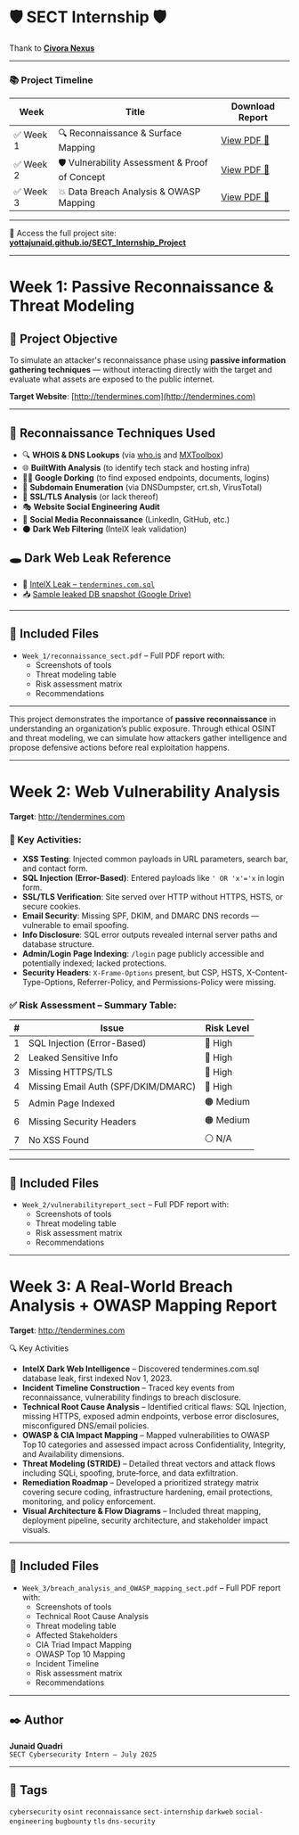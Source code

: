 # 🛡️ SECT Internship 🛡️
Thank to [**Civora Nexus**](https://civoranexus.com/)

---

### 📚 Project Timeline

| Week | Title                         | Download Report |
|------|-------------------------------|-----------------|
| ✅ Week 1 | 🔍 Reconnaissance & Surface Mapping     | [View PDF 🔗](https://github.com/yottajunaid/SECT_Internship_Project/blob/main/Week_1/reconnaissance_sect.pdf) |
| ✅ Week 2 | 🛡️ Vulnerability Assessment & Proof of Concept | [View PDF 🔗](https://github.com/yottajunaid/SECT_Internship_Project/blob/main/Week_2/vulnerabilityreport_sect.pdf) |
| ✅ Week 3 | 💥 Data Breach Analysis & OWASP Mapping     | [View PDF 🔗](https://github.com/yottajunaid/SECT_Internship_Project/blob/main/Week_3/breach_analysis_and_OWASP_mapping_sect.pdf) |

---

📁 Access the full project site: [**yottajunaid.github.io/SECT_Internship_Project**](https://yottajunaid.github.io/SECT_Internship_Project/)

---

#  Week 1: Passive Reconnaissance & Threat Modeling

## 🎯 Project Objective

To simulate an attacker's reconnaissance phase using **passive information gathering techniques** — without interacting directly with the target and evaluate what assets are exposed to the public internet.

**Target Website**: [http://tendermines.com](http://tendermines.com)

---

## 🔧 Reconnaissance Techniques Used

- 🔍 **WHOIS & DNS Lookups** (via [who.is](https://who.is) and [MXToolbox](https://mxtoolbox.com))
- 🌐 **BuiltWith Analysis** (to identify tech stack and hosting infra)
- 🕵️‍♂️ **Google Dorking** (to find exposed endpoints, documents, logins)
- 📡 **Subdomain Enumeration** (via DNSDumpster, crt.sh, VirusTotal)
- 🔐 **SSL/TLS Analysis** (or lack thereof)
- 🎭 **Website Social Engineering Audit**
- 👤 **Social Media Reconnaissance** (LinkedIn, GitHub, etc.)
- 🌑 **Dark Web Filtering** (IntelX leak validation)
  

## 🕳️ Dark Web Leak Reference

- 🔗 [IntelX Leak – `tendermines.com.sql`](https://intelx.io/?did=4b5ea3eb-4e18-4877-a11b-442d42ebc6a1)
- 📥 [Sample leaked DB snapshot (Google Drive)](https://drive.google.com/file/d/15R_AjnB5f9CBipvXqDzH0I1NGrdl8sL1/view?usp=sharing)

---

## 📁 Included Files

- `Week_1/reconnaissance_sect.pdf` – Full PDF report with:
  - Screenshots of tools
  - Threat modeling table
  - Risk assessment matrix
  - Recommendations

---

This project demonstrates the importance of **passive reconnaissance** in understanding an organization’s public exposure. Through ethical OSINT and threat modeling, we can simulate how attackers gather intelligence and propose defensive actions before real exploitation happens.

---
# Week 2: Web Vulnerability Analysis

**Target**: http://tendermines.com

### 🧪 Key Activities:
- **XSS Testing**: Injected common payloads in URL parameters, search bar, and contact form. 
- **SQL Injection (Error-Based)**: Entered payloads like `' OR 'x'='x` in login form.
- **SSL/TLS Verification**: Site served over HTTP without HTTPS, HSTS, or secure cookies.
- **Email Security**: Missing SPF, DKIM, and DMARC DNS records — vulnerable to email spoofing.
- **Info Disclosure**: SQL error outputs revealed internal server paths and database structure.
- **Admin/Login Page Indexing**: `/login` page publicly accessible and potentially indexed; lacked protections.
- **Security Headers**: `X-Frame-Options` present, but CSP, HSTS, X-Content-Type-Options, Referrer-Policy, and Permissions-Policy were missing.

### ✅ Risk Assessment – Summary Table:

| #  | Issue                                 | Risk Level |
|----|----------------------------------------|------------|
| 1  | SQL Injection (Error-Based)            | 🔴 High     |
| 2  | Leaked Sensitive Info                  | 🔴 High     |
| 3  | Missing HTTPS/TLS                      | 🔴 High     |
| 4  | Missing Email Auth (SPF/DKIM/DMARC)    | 🔴 High     |
| 5  | Admin Page Indexed                     | 🟠 Medium   |
| 6  | Missing Security Headers               | 🟠 Medium   |
| 7  | No XSS Found                           | ⚪ N/A       |

---

## 📁 Included Files

- `Week_2/vulnerabilityreport_sect` – Full PDF report with:
  - Screenshots of tools
  - Threat modeling table
  - Risk assessment matrix
  - Recommendations

---
# Week 3: A Real-World Breach Analysis + OWASP Mapping Report

**Target**: http://tendermines.com

🔍 Key Activities
- **IntelX Dark Web Intelligence** – Discovered tendermines.com.sql database leak, first indexed Nov 1, 2023.
- **Incident Timeline Construction** – Traced key events from reconnaissance, vulnerability findings to breach disclosure.
- **Technical Root Cause Analysis** – Identified critical flaws: SQL Injection, missing HTTPS, exposed admin endpoints, verbose error disclosures, misconfigured DNS/email policies.
- **OWASP & CIA Impact Mapping** – Mapped vulnerabilities to OWASP Top 10 categories and assessed impact across Confidentiality, Integrity, and Availability dimensions.
- **Threat Modeling (STRIDE)** – Detailed threat vectors and attack flows including SQLi, spoofing, brute‑force, and data exfiltration.
- **Remediation Roadmap** – Developed a prioritized strategy matrix covering secure coding, infrastructure hardening, email protections, monitoring, and policy enforcement.
- **Visual Architecture & Flow Diagrams** – Included threat mapping, deployment pipeline, security architecture, and stakeholder impact visuals.

---

## 📁 Included Files

- `Week_3/breach_analysis_and_OWASP_mapping_sect.pdf` – Full PDF report with:
  - Screenshots of tools
  - Technical Root Cause Analysis
  - Threat modeling table
  - Affected Stakeholders
  - CIA Triad Impact Mapping
  - OWASP Top 10 Mapping
  - Incident Timeline
  - Risk assessment matrix
  - Recommendations

---
## ✒️ Author

**Junaid Quadri**  
`SECT Cybersecurity Intern – July 2025`

---

## 🔖 Tags

`cybersecurity` `osint` `reconnaissance` `sect-internship` `darkweb` `social-engineering` `bugbounty` `tls` `dns-security`

